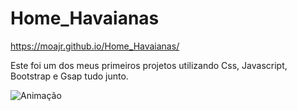 # Home_Havaianas

https://moajr.github.io/Home_Havaianas/

 Este foi um dos meus primeiros projetos utilizando Css, Javascript, Bootstrap e Gsap tudo junto.
 
![Animação](https://user-images.githubusercontent.com/99083242/173255526-d5e918d6-673f-4f06-9246-7a7e3256a395.gif)
